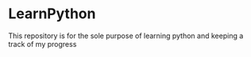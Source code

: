 # LearnPython

This repository is for the sole purpose of learning python and keeping a track of my progress
